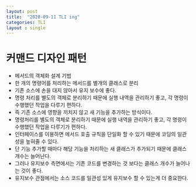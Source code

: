 ```yaml
---
layout: post
title:  "2020-09-11 TLI ing"
categories: TLI
layout : single
---
```


# 커맨드 디자인 패턴
- 메서드의 객체화 설계 기법
- 한 개의 명령어를 처리하는 메서드를 별개의 클래스로 분리
- 기존 소스에 손을 대지 않아서 유지 보수에 좋다.
- 명령 처리를 별도의 객체로 분리하기 때문에 실행 내역을 관리하기 좋고, 각 명령이 수행했던 작업을 다루기 편하다.
- 즉 기존 소스에 영향을 끼치지 않고 새 기능을 추가하는 방식이다.
- 명령처리를 별도의 객체로 분리하기 때문에 실행 내역을 관리하기 좋고,
  각 명령이 수행했던 작업을 다루기가 편하다.
- 인터페이스를 이용하면 메서드 호출 규칙을 단일화 할 수 있기 때문에 
  코딩의 일관성을 높혀줄 수 있다.
- 단 기능 추가할 때마다 해당 기능을 처리하는 새 클래스가 추가되기 때문에 
  클래스 개수는 늘어난다.
- 그러나 유지보수 측면에서는 기존 코드를 변경하는 것 보다는 
  클래스 개수가 늘어나는 것이 좋다.
- 유지보수 관점에서는 소스 코드를 일관성 있게 유지보수 할 수 있는게 더 중요한다.
    